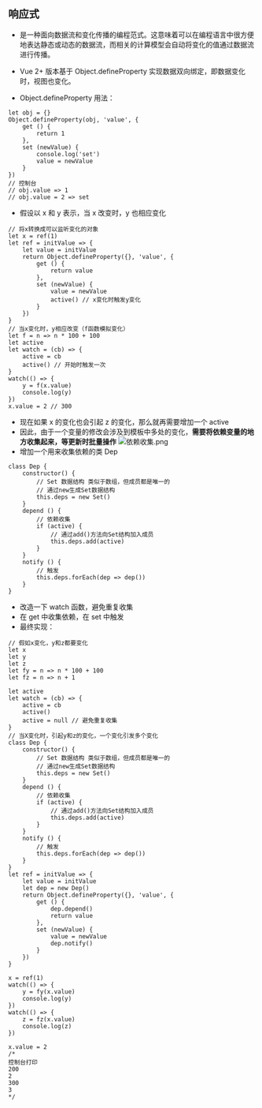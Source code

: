 ## 响应式

- 是一种面向数据流和变化传播的编程范式。这意味着可以在编程语言中很方便地表达静态或动态的数据流，而相关的计算模型会自动将变化的值通过数据流进行传播。

- Vue 2+ 版本基于 Object.defineProperty 实现数据双向绑定，即数据变化时，视图也变化。
- Object.defineProperty 用法：

```
let obj = {}
Object.defineProperty(obj, 'value', {
    get () {
        return 1
    },
    set (newValue) {
        console.log('set')
        value = newValue
    }
})
// 控制台
// obj.value => 1
// obj.value = 2 => set
```

- 假设以 x 和 y 表示，当 x 改变时，y 也相应变化

```
// 将x转换成可以监听变化的对象
let x = ref(1)
let ref = initValue => {
    let value = initValue
    return Object.defineProperty({}, 'value', {
        get () {
            return value
        },
        set (newValue) {
            value = newValue
            active() // x变化时触发y变化
        }
    })
}
// 当x变化时，y相应改变（f函数模拟变化）
let f = n => n * 100 + 100
let active
let watch = (cb) => {
    active = cb
    active() // 开始时触发一次
}
watch(() => {
    y = f(x.value)
    console.log(y)
})
x.value = 2 // 300
```

- 现在如果 x 的变化也会引起 z 的变化，那么就再需要增加一个 active
- 因此，由于一个变量的修改会涉及到模板中多处的变化，**需要将依赖变量的地方收集起来，等更新时批量操作**
  ![依赖收集.png](/img/bVbJfO0)
- 增加一个用来收集依赖的类 Dep

```
class Dep {
    constructor() {
        // Set 数据结构 类似于数组，但成员都是唯一的
        // 通过new生成Set数据结构
        this.deps = new Set()
    }
    depend () {
        // 依赖收集
        if (active) {
            // 通过add()方法向Set结构加入成员
            this.deps.add(active)
        }
    }
    notify () {
        // 触发
        this.deps.forEach(dep => dep())
    }
}
```

- 改造一下 watch 函数，避免重复收集
- 在 get 中收集依赖，在 set 中触发
- 最终实现：

```
// 假如x变化，y和z都要变化
let x
let y
let z
let fy = n => n * 100 + 100
let fz = n => n + 1

let active
let watch = (cb) => {
    active = cb
    active()
    active = null // 避免重复收集
}
// 当X变化时，引起y和z的变化，一个变化引发多个变化
class Dep {
    constructor() {
        // Set 数据结构 类似于数组，但成员都是唯一的
        // 通过new生成Set数据结构
        this.deps = new Set()
    }
    depend () {
        // 依赖收集
        if (active) {
            // 通过add()方法向Set结构加入成员
            this.deps.add(active)
        }
    }
    notify () {
        // 触发
        this.deps.forEach(dep => dep())
    }
}
let ref = initValue => {
    let value = initValue
    let dep = new Dep()
    return Object.defineProperty({}, 'value', {
        get () {
            dep.depend()
            return value
        },
        set (newValue) {
            value = newValue
            dep.notify()
        }
    })
}

x = ref(1)
watch(() => {
    y = fy(x.value)
    console.log(y)
})
watch(() => {
    z = fz(x.value)
    console.log(z)
})

x.value = 2
/*
控制台打印
200
2
300
3
*/
```
